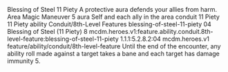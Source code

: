 <ability>
  <name>Blessing of Steel</name>
  <cost>11 Piety</cost>
  <flavor>A protective aura defends your allies from harm.</flavor>
  <keywords>
    <keyword>Area</keyword>
    <keyword>Magic</keyword>
  </keywords>
  <type>Maneuver</type>
  <distance>5 aura</distance>
  <target>Self and each ally in the area</target>
  <metadata>
    <class>conduit</class>
    <cost>11 Piety</cost>
    <cost_amount>11</cost_amount>
    <cost_resource>Piety</cost_resource>
    <feature_type>ability</feature_type>
    <file_dpath>Conduit/8th-Level Features</file_dpath>
    <item_id>blessing-of-steel-11-piety</item_id>
    <item_index>04</item_index>
    <item_name>Blessing of Steel (11 Piety)</item_name>
    <level>8</level>
    <scc>mcdm.heroes.v1:feature.ability.conduit.8th-level-feature:blessing-of-steel-11-piety</scc>
    <scdc>1.1.1:5.2.8.2:04</scdc>
    <source>mcdm.heroes.v1</source>
    <type>feature/ability/conduit/8th-level-feature</type>
  </metadata>
  <effects>
    <effect type="mundane">Until the end of the encounter, any ability roll made against a target takes a bane and each target has damage immunity 5.</effect>
  </effects>
</ability>
